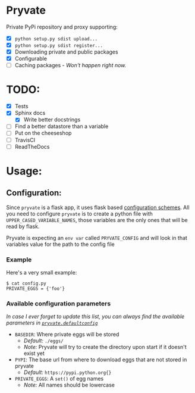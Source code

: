 Pryvate
=======

Private PyPi repository and proxy supporting:

* [x] `python setup.py sdist upload...`
* [x] `python setup.py sdist register...`
* [x] Downloading private and public packages
* [x] Configurable
* [ ] Caching packages - *Won't happen right now.*

# TODO:

* [x] Tests
* [x] Sphinx docs
    * [x] Write better docstrings
* [ ] Find a better datastore than a variable
* [ ] Put on the cheeseshop
* [ ] TravisCI
* [ ] ReadTheDocs

# Usage:

## Configuration:

Since `pryvate` is a flask app, it uses flask based [configuration schemes][0].
All you need to configure `pryvate` is to create a python file with
`UPPER_CASED_VARIABLE_NAMES`, those variables are the only ones that will be
read by flask.

Pryvate is expecting an `env var` called `PRYVATE_CONFIG` and will look in that
variables value for the path to the config file

### Example

Here's a very small example:

    $ cat config.py
    PRIVATE_EGGS = {'foo'}

### Available configuration parameters

*In case I ever forget to update this list, you can always find the available*
*parameters in [`pryvate.defaultconfig`][1]*

* `BASEDIR`: Where private eggs will be stored
    * *Default:* `./eggs/`
    * *Note:* Pryvate will try to create the directory upon start if it doesn't
      exist yet
* `PYPI`: The base url from where to download eggs that are not stored in
  pryvate
    * *Default:* `https://pypi.python.org{}`
* `PRIVATE_EGGS`: A `set()` of egg names
    * *Note:* All names should be lowercase

[0]: http://flask.pocoo.org/docs/0.10/config/
[1]: pryvate/defaultconfig.py
